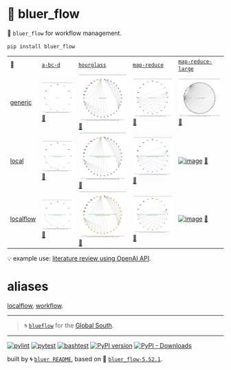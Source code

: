 # 📜 bluer_flow

📜 `bluer_flow` for workflow management.

```bash
pip install bluer_flow
```

|   |   |   |   |   |
| --- | --- | --- | --- | --- |
| 📜 | [`a-bc-d`](./patterns/a-bc-d.dot) | [`hourglass`](./patterns/hourglass.dot) | [`map-reduce`](./patterns/map-reduce.dot) | [`map-reduce-large`](./patterns/map-reduce-large.dot) |
| [generic](./bluer_flow/workflow/runners/generic.py) | [![image](https://github.com/kamangir/assets/blob/main/bluer_flow-generic-a-bc-d/workflow.gif?raw=true&random=5cekkiiibwqw66td)](https://github.com/kamangir/assets/blob/main/bluer_flow-generic-a-bc-d/workflow.gif?raw=true&random=5cekkiiibwqw66td) [🔗](https://github.com/kamangir/assets/blob/main/bluer_flow-generic-a-bc-d/workflow.gif?raw=true&random=5cekkiiibwqw66td) | [![image](https://github.com/kamangir/assets/blob/main/bluer_flow-generic-hourglass/workflow.gif?raw=true&random=fcrvqidjvpfcjusq)](https://github.com/kamangir/assets/blob/main/bluer_flow-generic-hourglass/workflow.gif?raw=true&random=fcrvqidjvpfcjusq) [🔗](https://github.com/kamangir/assets/blob/main/bluer_flow-generic-hourglass/workflow.gif?raw=true&random=fcrvqidjvpfcjusq) | [![image](https://github.com/kamangir/assets/blob/main/bluer_flow-generic-map-reduce/workflow.gif?raw=true&random=iit42ecyte6t7uzx)](https://github.com/kamangir/assets/blob/main/bluer_flow-generic-map-reduce/workflow.gif?raw=true&random=iit42ecyte6t7uzx) [🔗](https://github.com/kamangir/assets/blob/main/bluer_flow-generic-map-reduce/workflow.gif?raw=true&random=iit42ecyte6t7uzx) | [![image](https://github.com/kamangir/assets/blob/main/bluer_flow-generic-map-reduce-large/workflow.gif?raw=true&random=zetxrvbnnx3wcqwm)](https://github.com/kamangir/assets/blob/main/bluer_flow-generic-map-reduce-large/workflow.gif?raw=true&random=zetxrvbnnx3wcqwm) [🔗](https://github.com/kamangir/assets/blob/main/bluer_flow-generic-map-reduce-large/workflow.gif?raw=true&random=zetxrvbnnx3wcqwm) |
| [local](./bluer_flow/workflow/runners/local.py) | [![image](https://github.com/kamangir/assets/blob/main/bluer_flow-local-a-bc-d/workflow.gif?raw=true&random=e2k9zkzqqbvvbld2)](https://github.com/kamangir/assets/blob/main/bluer_flow-local-a-bc-d/workflow.gif?raw=true&random=e2k9zkzqqbvvbld2) [🔗](https://github.com/kamangir/assets/blob/main/bluer_flow-local-a-bc-d/workflow.gif?raw=true&random=e2k9zkzqqbvvbld2) | [![image](https://github.com/kamangir/assets/blob/main/bluer_flow-local-hourglass/workflow.gif?raw=true&random=iq28tdkh914euyrp)](https://github.com/kamangir/assets/blob/main/bluer_flow-local-hourglass/workflow.gif?raw=true&random=iq28tdkh914euyrp) [🔗](https://github.com/kamangir/assets/blob/main/bluer_flow-local-hourglass/workflow.gif?raw=true&random=iq28tdkh914euyrp) | [![image](https://github.com/kamangir/assets/blob/main/bluer_flow-local-map-reduce/workflow.gif?raw=true&random=kmi88xkvq8nfh9xd)](https://github.com/kamangir/assets/blob/main/bluer_flow-local-map-reduce/workflow.gif?raw=true&random=kmi88xkvq8nfh9xd) [🔗](https://github.com/kamangir/assets/blob/main/bluer_flow-local-map-reduce/workflow.gif?raw=true&random=kmi88xkvq8nfh9xd) | [![image](https://github.com/kamangir/assets/blob/main/bluer_flow-local-map-reduce-large/workflow.gif?raw=true&random=grmsvaen55c7bl62)](https://github.com/kamangir/assets/blob/main/bluer_flow-local-map-reduce-large/workflow.gif?raw=true&random=grmsvaen55c7bl62) [🔗](https://github.com/kamangir/assets/blob/main/bluer_flow-local-map-reduce-large/workflow.gif?raw=true&random=grmsvaen55c7bl62) |
| [localflow](./bluer_flow/workflow/runners/localflow/runner.py) | [![image](https://github.com/kamangir/assets/blob/main/bluer_flow-localflow-a-bc-d/workflow.gif?raw=true&random=vja7fqocce3cicy9)](https://github.com/kamangir/assets/blob/main/bluer_flow-localflow-a-bc-d/workflow.gif?raw=true&random=vja7fqocce3cicy9) [🔗](https://github.com/kamangir/assets/blob/main/bluer_flow-localflow-a-bc-d/workflow.gif?raw=true&random=vja7fqocce3cicy9) | [![image](https://github.com/kamangir/assets/blob/main/bluer_flow-localflow-hourglass/workflow.gif?raw=true&random=nga1bchudgibt3nw)](https://github.com/kamangir/assets/blob/main/bluer_flow-localflow-hourglass/workflow.gif?raw=true&random=nga1bchudgibt3nw) [🔗](https://github.com/kamangir/assets/blob/main/bluer_flow-localflow-hourglass/workflow.gif?raw=true&random=nga1bchudgibt3nw) | [![image](https://github.com/kamangir/assets/blob/main/bluer_flow-localflow-map-reduce/workflow.gif?raw=true&random=t8kmxvprkr67hncz)](https://github.com/kamangir/assets/blob/main/bluer_flow-localflow-map-reduce/workflow.gif?raw=true&random=t8kmxvprkr67hncz) [🔗](https://github.com/kamangir/assets/blob/main/bluer_flow-localflow-map-reduce/workflow.gif?raw=true&random=t8kmxvprkr67hncz) | [![image](https://github.com/kamangir/assets/blob/main/bluer_flow-localflow-map-reduce-large/workflow.gif?raw=true&random=09ajx41jmecuuksa)](https://github.com/kamangir/assets/blob/main/bluer_flow-localflow-map-reduce-large/workflow.gif?raw=true&random=09ajx41jmecuuksa) [🔗](https://github.com/kamangir/assets/blob/main/bluer_flow-localflow-map-reduce-large/workflow.gif?raw=true&random=09ajx41jmecuuksa) |

💡 example use: [literature review using OpenAI API](https://github.com/kamangir/openai-commands/tree/main/openai_commands/literature_review).

# aliases

[localflow](./bluer_flow/docs/aliases/localflow.md), 
[workflow](./bluer_flow/docs/aliases/workflow.md).


---

> 🌀 [`blueflow`](https://github.com/kamangir/notebooks-and-scripts) for the [Global South](https://github.com/kamangir/bluer-south).

---


[![pylint](https://github.com/kamangir/bluer-flow/actions/workflows/pylint.yml/badge.svg)](https://github.com/kamangir/bluer-flow/actions/workflows/pylint.yml) [![pytest](https://github.com/kamangir/bluer-flow/actions/workflows/pytest.yml/badge.svg)](https://github.com/kamangir/bluer-flow/actions/workflows/pytest.yml) [![bashtest](https://github.com/kamangir/bluer-flow/actions/workflows/bashtest.yml/badge.svg)](https://github.com/kamangir/bluer-flow/actions/workflows/bashtest.yml) [![PyPI version](https://img.shields.io/pypi/v/bluer-flow.svg)](https://pypi.org/project/bluer-flow/) [![PyPI - Downloads](https://img.shields.io/pypi/dd/bluer-flow)](https://pypistats.org/packages/bluer-flow)

built by 🌀 [`bluer README`](https://github.com/kamangir/bluer-objects/tree/main/bluer_objects/README), based on 📜 [`bluer_flow-5.52.1`](https://github.com/kamangir/bluer-flow).
